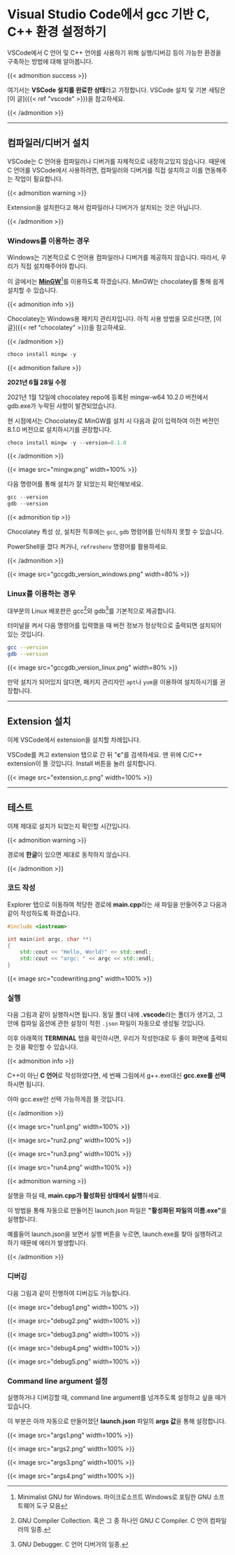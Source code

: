 # Visual Studio Code에서 gcc 기반 C, C++ 환경 설정하기


VSCode에서 C 언어 및 C++ 언어를 사용하기 위해 실행/디버깅 등이 가능한 환경을 구축하는 방법에 대해 알아봅니다.


<!--more-->

{{< admonition success >}}

여기서는 <b>VSCode 설치를 완료한 상태</b>라고 가정합니다. VSCode 설치 및 기본 세팅은 [이 글]({{< ref "vscode" >}})을 참고하세요.

{{< /admonition >}}

---

## 컴파일러/디버거 설치

VSCode는 C 언어용 컴파일러나 디버거를 자체적으로 내장하고있지 않습니다. 때문에 C 언어를 VSCode에서 사용하려면, 컴파일러와 디버거를 직접 설치하고 이를 연동해주는 작업이 필요합니다.

{{< admonition warning >}}

Extension을 설치한다고 해서 컴파일러나 디버거가 설치되는 것은 아닙니다.

{{< /admonition >}}

### Windows를 이용하는 경우

Windows는 기본적으로 C 언어용 컴파일러나 디버거를 제공하지 않습니다. 따라서, 우리가 직접 설치해주어야 합니다.

이 글에서는 **[MinGW](http://www.mingw.org/)**[^1]를 이용하도록 하겠습니다. MinGW는 chocolatey를 통해 쉽게 설치할 수 있습니다.

{{< admonition info >}}

Chocolatey는 Windows용 패키지 관리자입니다. 아직 사용 방법을 모르신다면, [이 글]({{< ref "chocolatey" >}})을 참고하세요.

{{< /admonition >}}

```powershell
choco install mingw -y
```

{{< admonition failure >}}

<b> 2021년 6월 28일 수정</b>

2021년 1월 12일에 chocolatey repo에 등록된 mingw-w64 10.2.0 버전에서 gdb.exe가 누락된 사항이 발견되었습니다.

현 시점에서는 Chocolatey로 MinGW를 설치 시 다음과 같이 입력하여 이전 버전인 8.1.0 버전으로 설치하시기를 권장합니다.

```powershell
choco install mingw -y --version=8.1.0
```

{{< /admonition >}}

{{< image src="mingw.png" width=100% >}}

다음 명령어를 통해 설치가 잘 되었는지 확인해보세요.

```powershell
gcc --version
gdb --version
```

{{< admonition tip >}}

Chocolatey 특성 상, 설치한 직후에는 `gcc`, `gdb` 명령어를 인식하지 못할 수 있습니다.

PowerShell을 껐다 켜거나, `refreshenv` 명령어를 활용하세요.

{{< /admonition >}}

{{< image src="gccgdb_version_windows.png" width=80% >}}

### Linux를 이용하는 경우

대부분의 Linux 배포판은 gcc[^2]와 gdb[^3]를 기본적으로 제공합니다.

터미널을 켜서 다음 명령어를 입력했을 때 버전 정보가 정상적으로 출력되면 설치되어 있는 것입니다.

```bash
gcc --version
gdb --version
```

{{< image src="gccgdb_version_linux.png" width=80% >}}

만약 설치가 되어있지 않다면, 패키지 관리자인 `apt`나 `yum`을 이용하여 설치하시기를 권장합니다.

---

## Extension 설치

이제 VSCode에서 extension을 설치할 차례입니다.

VSCode를 켜고 extension 탭으로 간 뒤 "**c**"를 검색하세요. 맨 위에 C/C++ extension이 뜰 것입니다. Install 버튼을 눌러 설치합니다.

{{< image src="extension_c.png" width=100% >}}



---

## 테스트

이제 제대로 설치가 되었는지 확인할 시간입니다.

{{< admonition warning >}}

경로에 **한글**이 있으면 제대로 동작하지 않습니다.

{{< /admonition >}}

### 코드 작성

Explorer 탭으로 이동하여 적당한 경로에 <b>main.cpp</b>라는 새 파일을 만들어주고 다음과 같이 작성하도록 하겠습니다.

```cpp
#include <iostream>

int main(int argc, char **)
{
    std::cout << "Hello, World!" << std::endl;
    std::cout << "argc: " << argc << std::endl;
}
```

{{< image src="codewriting.png" width=100% >}}

### 실행

다음 그림과 같이 실행하시면 됩니다. 동일 폴더 내에 <b>.vscode</b>라는 폴더가 생기고, 그 안에 컴파일 옵션에 관한 설정이 적힌 `.json` 파일이 자동으로 생성될 것입니다.

이후 아래쪽의 **TERMINAL** 탭을 확인하시면, 우리가 작성한대로 두 줄이 화면에 출력되는 것을 확인할 수 있습니다.

{{< admonition info >}}

C++이 아닌 **C 언어**로 작성하였다면, 세 번째 그림에서 g++.exe대신 <b>gcc.exe를 선택</b>하시면 됩니다.

아마 gcc.exe만 선택 가능하게끔 뜰 것입니다.

{{< /admonition >}}

{{< image src="run1.png" width=100% >}}

{{< image src="run2.png" width=100% >}}

{{< image src="run3.png" width=100% >}}

{{< image src="run4.png" width=100% >}}

{{< admonition warning >}}

실행을 하실 때, <b>main.cpp가 활성화된 상태에서 실행</b>하세요.

이 방법을 통해 자동으로 만들어진 launch.json 파일은 <b>"활성화된 파일의 이름.exe"</b>를 실행합니다.

예를들어 launch.json을 보면서 실행 버튼을 누르면, launch.exe를 찾아 실행하려고 하기 때문에 에러가 발생합니다.

{{< /admonition >}}

### 디버깅

다음 그림과 같이 진행하여 디버깅도 가능합니다.

{{< image src="debug1.png" width=100% >}}

{{< image src="debug2.png" width=100% >}}

{{< image src="debug3.png" width=100% >}}

{{< image src="debug4.png" width=100% >}}

{{< image src="debug5.png" width=100% >}}

### Command line argument 설정

실행하거나 디버깅할 때, command line argument를 넘겨주도록 설정하고 싶을 때가 있습니다.

이 부분은 아까 자동으로 만들어졌던 <b>launch.json</b> 파일의 <b>args 값</b>을 통해 설정합니다.

{{< image src="args1.png" width=100% >}}

{{< image src="args2.png" width=100% >}}

{{< image src="args3.png" width=100% >}}

{{< image src="args4.png" width=100% >}}



[^1]: Minimalist GNU for Windows. 마이크로소프트 Windows로 포팅한 GNU 소프트웨어 도구 모음
[^2]: GNU Compiler Collection. 혹은 그 중 하나인 GNU C Compiler. C 언어 컴파일러의 일종.
[^3]: GNU Debugger. C 언어 디버거의 일종.
